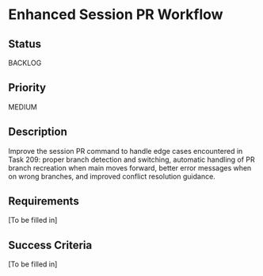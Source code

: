 # Enhanced Session PR Workflow

## Status

BACKLOG

## Priority

MEDIUM

## Description

Improve the session PR command to handle edge cases encountered in Task 209: proper branch detection and switching, automatic handling of PR branch recreation when main moves forward, better error messages when on wrong branches, and improved conflict resolution guidance.

## Requirements

[To be filled in]

## Success Criteria

[To be filled in]
